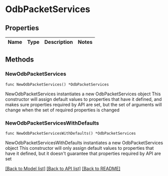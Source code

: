 # OdbPacketServices

## Properties

Name | Type | Description | Notes
------------ | ------------- | ------------- | -------------

## Methods

### NewOdbPacketServices

`func NewOdbPacketServices() *OdbPacketServices`

NewOdbPacketServices instantiates a new OdbPacketServices object
This constructor will assign default values to properties that have it defined,
and makes sure properties required by API are set, but the set of arguments
will change when the set of required properties is changed

### NewOdbPacketServicesWithDefaults

`func NewOdbPacketServicesWithDefaults() *OdbPacketServices`

NewOdbPacketServicesWithDefaults instantiates a new OdbPacketServices object
This constructor will only assign default values to properties that have it defined,
but it doesn't guarantee that properties required by API are set


[[Back to Model list]](../README.md#documentation-for-models) [[Back to API list]](../README.md#documentation-for-api-endpoints) [[Back to README]](../README.md)


